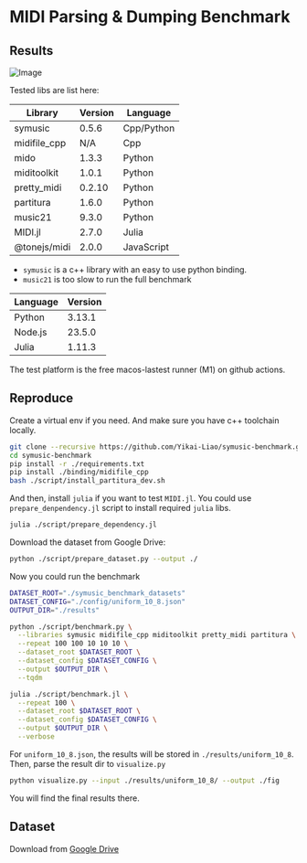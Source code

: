 # MIDI Parsing & Dumping Benchmark

## Results

![Image](https://github.com/user-attachments/assets/6e5c98dd-51ea-4cca-a98f-288f35c752cb)

Tested libs are list here:

| Library         | Version  | Language    |
|-----------------|----------|-------------|
| symusic         | 0.5.6    | Cpp/Python     |
| midifile_cpp    | N/A    | Cpp         |
| mido            | 1.3.3    | Python      |
| miditoolkit     | 1.0.1    | Python      |
| pretty_midi     | 0.2.10   | Python      |
| partitura       | 1.6.0    | Python      |
| music21         | 9.3.0    | Python      |
| MIDI.jl         | 2.7.0    | Julia       |
| @tonejs/midi    | 2.0.0    | JavaScript  |

* `symusic` is a c++ library with an easy to use python binding.
* `music21` is too slow to run the full benchmark

| Language | Version  |
|----------|----------|
| Python   | 3.13.1   |
| Node.js  | 23.5.0  |
| Julia    | 1.11.3   |

The test platform is the free macos-lastest runner (M1) on github actions.

## Reproduce

Create a virtual env if you need. And make sure you have c++ toolchain locally.

```bash
git clone --recursive https://github.com/Yikai-Liao/symusic-benchmark.git
cd symusic-benchmark
pip install -r ./requirements.txt
pip install ./binding/midifile_cpp
bash ./script/install_partitura_dev.sh
```

And then, install `julia` if you want to test `MIDI.jl`. 
You could use `prepare_denpendency.jl` script to install required `julia` libs.

```bash
julia ./script/prepare_dependency.jl
```

Download the dataset from Google Drive:
```bash
python ./script/prepare_dataset.py --output ./
```

Now you could run the benchmark

```bash
DATASET_ROOT="./symusic_benchmark_datasets"
DATASET_CONFIG="./config/uniform_10_8.json"
OUTPUT_DIR="./results"

python ./script/benchmark.py \
  --libraries symusic midifile_cpp miditoolkit pretty_midi partitura \
  --repeat 100 100 10 10 10 \
  --dataset_root $DATASET_ROOT \
  --dataset_config $DATASET_CONFIG \
  --output $OUTPUT_DIR \
  --tqdm

julia ./script/benchmark.jl \
  --repeat 100 \
  --dataset_root $DATASET_ROOT \
  --dataset_config $DATASET_CONFIG \
  --output $OUTPUT_DIR \
  --verbose
```

For `uniform_10_8.json`, the results will be stored in `./results/uniform_10_8`.
Then, parse the result dir to `visualize.py`

```bash
python visualize.py --input ./results/uniform_10_8/ --output ./fig
```

You will find the final results there.


## Dataset

Download from [Google Drive](https://drive.google.com/file/d/1uynx2E4aj7iMa8_p4WDhNbQuCFLpl5Hx/view?usp=sharing)


